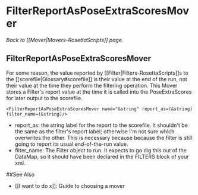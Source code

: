 # FilterReportAsPoseExtraScoresMover
*Back to [[Mover|Movers-RosettaScripts]] page.*
## FilterReportAsPoseExtraScoresMover

For some reason, the value reported by [[Filter|Filters-RosettaScripts]]s to the [[scorefile|Glossary#scorefile]] is their value at the end of the run, not their value at the time they perform the filtering operation.  This Mover stores a Filter's report value at the time it is called into the PoseExtraScores for later output to the scorefile.

```
<FilterReportAsPoseExtraScoresMover name="&string" report_as=(&string) filter_name=(&string)/>
```

- report_as: the string label for the report to the scorefile.  It shouldn't be the same as the filter's report label; otherwise I'm not sure which overwrites the other.  This is necessary because because the filter is still going to report its usual end-of-the-run value. 
- filter_name: The Filter object to run.  It expects to go dig this out of the DataMap, so it should have been declared in the FILTERS block of your xml.

##See Also

* [[I want to do x]]: Guide to choosing a mover